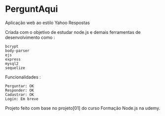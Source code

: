 # PerguntAqui
Aplicação web ao estilo Yahoo Respostas

Criada com o objetivo de estudar node.js e demais ferramentas de desenvolvimento como :

    bcrypt
    body-parser
    ejs
    express
    mysql2
    sequelize 

Funcionalidades :

    Perguntar: OK
    Responder: OK
    Cadastrar: OK
    Login: Em breve

Projeto feito com base no projeto[01] do curso Formação Node.js na udemy.
